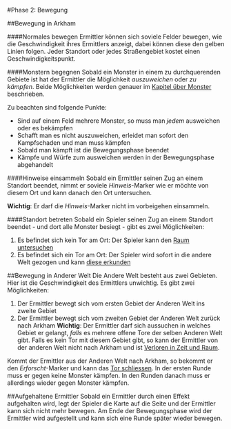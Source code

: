 #Phase 2: Bewegung

##Bewegung in Arkham

####Normales bewegen
Ermittler können sich soviele Felder bewegen, wie die Geschwindigkeit ihres Ermittlers anzeigt, dabei können diese den gelben Linien folgen. Jeder Standort oder jedes Straßengebiet kostet einen Geschwindigkeitspunkt.

####Monstern begegnen
Sobald ein Monster in einem zu durchquerenden Gebiete ist hat der Ermittler die Möglichkeit _auszuweichen_ oder _zu kämpfen_. Beide Möglichkeiten werden genauer im [Kapitel über Monster](monster.md) beschrieben.

Zu beachten sind folgende Punkte:
- Sind auf einem Feld mehrere Monster, so muss man _jedem_ ausweichen oder es bekämpfen
- Schafft man es nicht auszuweichen, erleidet man sofort den Kampfschaden und man muss kämpfen
- Sobald man kämpft ist die Bewegungsphase beendet
- Kämpfe und Würfe zum ausweichen werden in der Bewegungsphase abgehandelt

####Hinweise einsammeln
Sobald ein Ermittler seinen Zug an einem Standort beendet, nimmt er soviele _Hinweis_-Marker wie er möchte von diesem Ort und kann danach den Ort untersuchen.

**Wichtig**: Er darf die _Hinweis_-Marker nicht im vorbeigehen einsammeln.

####Standort betreten
Sobald ein Spieler seinen Zug an einem Standort beendet - und dort alle Monster besiegt - gibt es zwei Möglichkeiten:
1. Es befindet sich kein Tor am Ort: Der Spieler kann den [Raum untersuchen](phase3.md)
2. Es befindet sich ein Tor am Ort: Der Spieler wird sofort in die andere Welt gezogen und kann [diese erkunden](phase4.md)

##Bewegung in Anderer Welt
Die Andere Welt besteht aus zwei Gebieten. Hier ist die Geschwindigkeit des Ermittlers unwichtig. Es gibt zwei Möglichkeiten:
1. Der Ermittler bewegt sich vom ersten Gebiet der Anderen Welt ins zweite Gebiet
2. Der Ermittler bewegt sich vom zweiten Gebiet der Anderen Welt zurück nach Arkham
  **Wichtig**: Der Ermittler darf sich aussuchen in welches Gebiet er gelangt, _falls_ es mehrere offene Tore der selben Anderen Welt gibt. Falls es kein Tor mit diesem Gebiet gibt, so kann der Ermittler von der anderen Welt nicht nach Arkham und ist [Verloren in Zeit und Raum](ermittler.md).

Kommt der Ermittler aus der Anderen Welt nach Arkham, so bekommt er den _Erforscht_-Marker und kann das [Tor schliessen](spielbrett.md). In der ersten Runde muss er gegen keine Monster kämpfen. In den Runden danach muss er allerdings wieder gegen Monster kämpfen.

##Aufgehaltene Ermittler
Sobald ein Ermittler durch einen Effekt aufgehalten wird, legt der Spieler die Karte auf die Seite und der Ermittler kann sich nicht mehr bewegen. Am Ende der Bewegungsphase wird der Ermittler wird aufgestellt und kann sich eine Runde später wieder bewegen.
